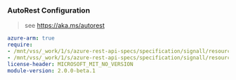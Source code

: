 ### AutoRest Configuration

> see https://aka.ms/autorest

``` yaml
azure-arm: true
require:
- /mnt/vss/_work/1/s/azure-rest-api-specs/specification/signall/resource-manager/readme.md
- /mnt/vss/_work/1/s/azure-rest-api-specs/specification/signall/resource-manager/readme.go.md
license-header: MICROSOFT_MIT_NO_VERSION
module-version: 2.0.0-beta.1

```